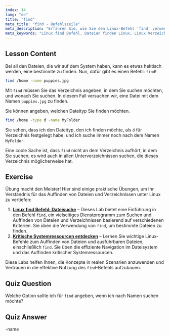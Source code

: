 ```yaml
---
index: 14
lang: "de"
title: "find"
meta_title: "find - Befehlszeile"
meta_description: "Erfahren Sie, wie Sie den Linux-Befehl 'find' verwenden, um Dateien und Verzeichnisse zu finden. Entdecken Sie grundlegende Suchoptionen und verbessern Sie Ihre Linux-Dateiverwaltungsfähigkeiten."
meta_keywords: "Linux find Befehl, Dateien finden Linux, Linux Verzeichnissuche, find Befehl Tutorial, Linux Dateiverwaltung, Linux für Anfänger, Linux Anleitung"
---
```


## Lesson Content

Bei all den Dateien, die wir auf dem System haben, kann es etwas hektisch werden, eine bestimmte zu finden. Nun, dafür gibt es einen Befehl: `find`!

```bash
find /home -name puppies.jpg
```

Mit `find` müssen Sie das Verzeichnis angeben, in dem Sie suchen möchten, und wonach Sie suchen. In diesem Fall versuchen wir, eine Datei mit dem Namen `puppies.jpg` zu finden.

Sie können angeben, welchen Dateityp Sie finden möchten.

```bash
find /home -type d -name MyFolder
```

Sie sehen, dass ich den Dateityp, den ich finden möchte, als `d` für Verzeichnis festgelegt habe, und ich suche immer noch nach dem Namen `MyFolder`.

Eine coole Sache ist, dass `find` nicht an dem Verzeichnis aufhört, in dem Sie suchen; es wird auch in allen Unterverzeichnissen suchen, die dieses Verzeichnis möglicherweise hat.

## Exercise

Übung macht den Meister! Hier sind einige praktische Übungen, um Ihr Verständnis für das Auffinden von Dateien und Verzeichnissen unter Linux zu vertiefen:

1. **[Linux find Befehl: Dateisuche](https://labex.io/de/labs/linux-linux-find-command-file-searching-219191)** – Dieses Lab bietet eine Einführung in den Befehl `find`, ein vielseitiges Dienstprogramm zum Suchen und Auffinden von Dateien und Verzeichnissen basierend auf verschiedenen Kriterien. Sie üben die Verwendung von `find`, um bestimmte Dateien zu finden.
2. **[Kritische Systemressourcen entdecken](https://labex.io/de/labs/linux-discover-critical-system-resources-388032)** – Lernen Sie wichtige Linux-Befehle zum Auffinden von Dateien und ausführbaren Dateien, einschließlich `find`. Sie üben die effiziente Navigation im Dateisystem und das Auffinden kritischer Systemressourcen.

Diese Labs helfen Ihnen, die Konzepte in realen Szenarien anzuwenden und Vertrauen in die effektive Nutzung des `find`-Befehls aufzubauen.

## Quiz Question

Welche Option sollte ich für `find` angeben, wenn ich nach Namen suchen möchte?

## Quiz Answer

-name
